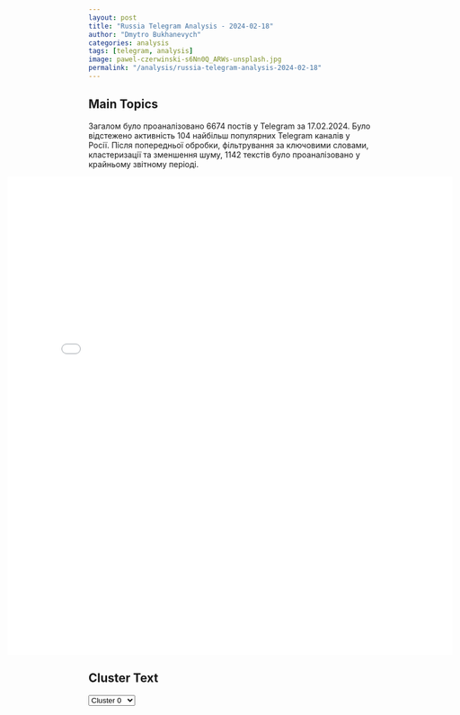 ```yaml
---
layout: post
title: "Russia Telegram Analysis - 2024-02-18"
author: "Dmytro Bukhanevych"
categories: analysis
tags: [telegram, analysis]
image: pawel-czerwinski-s6Nn0Q_ARWs-unsplash.jpg
permalink: "/analysis/russia-telegram-analysis-2024-02-18"
---
```


<style>
    /* Adjusting iframe-container styles */
    .wide-iframe-container {
        width: calc(100% + 30vw);  /* Extending the width */
        margin-left: -15vw;       /* Negative margin to push to the left */
        overflow: hidden;         /* In case the iframe content spills over */
    }

    .wide-iframe-container iframe {
        width: 100%;  /* Making the iframe take the full width of its container */
        border: none; /* Removing any borders from the iframe */
    }

    /* Toggle mechanism */
    .hidden {
        display: none;
    }
    
    .show-content-target:checked + .show-content {
        display: block;
    }
</style>

<h2>Main Topics</h2>
<p>Загалом було проаналізовано 6674 постів у Telegram за 17.02.2024. Було відстежено активність 104 найбільш популярних Telegram каналів у Росії. Після попередньої обробки, фільтрування за ключовими словами, кластеризації та зменшення шуму, 1142 текстів було проаналізовано у крайньому звітному періоді.</p>
<!-- Embedding Main Plotly Visualization -->
<div class="wide-iframe-container">
    <iframe src="{{site.baseurl}}/visualizations/2024-02-18/fig_topics_time.html" height="850"></iframe>
</div>


<h2>Cluster Text</h2>

<!-- Dropdown to select a cluster -->
<select id="clusterSelector" onchange="displayClusterText()">
<option value="0">Cluster 0</option><option value="1">Cluster 1</option><option value="2">Cluster 2</option><option value="3">Cluster 3</option><option value="4">Cluster 4</option><option value="5">Cluster 5</option><option value="6">Cluster 6</option><option value="7">Cluster 7</option><option value="8">Cluster 8</option><option value="9">Cluster 9</option><option value="10">Cluster 10</option><option value="11">Cluster 11</option><option value="12">Cluster 12</option><option value="13">Cluster 13</option><option value="14">Cluster 14</option><option value="15">Cluster 15</option>
</select>

<!-- Display area for the selected cluster's text -->
<div id="clusterTextDisplay" class="hidden"></div>

<script type="text/javascript">
    var clusterDetails = {"0": "<b>Total Posts:</b> 276<br><b>Date:</b> 2024-02-17 16:24:46+00:00<br><b>Author:</b> rian_ru<br><b>Link:</b> https://t.me/s/rian_ru/231971<br><b>Subscribers:</b> 2952772<br><b>Text:</b> \u0422\u0435\u043a\u0441\u0442: \u0421\u043f\u0435\u0446\u043e\u043f\u0435\u0440\u0430\u0446\u0438\u044f, 17 \u0444\u0435\u0432\u0440\u0430\u043b\u044f:\u25aa\ufe0f\u0421\u044b\u0440\u0441\u043a\u0438\u0439 \u0437\u0430\u044f\u0432\u0438\u043b \u043e \u0440\u0435\u0448\u0435\u043d\u0438\u0438 \u0432\u044b\u0432\u0435\u0441\u0442\u0438 \u043f\u043e\u0434\u0440\u0430\u0437\u0434\u0435\u043b\u0435\u043d\u0438\u044f \u0412\u0421\u0423 \u0438\u0437 \u0410\u0432\u0434\u0435\u0435\u0432\u043a\u0438 \u0438 \u043f\u0435\u0440\u0435\u0445\u043e\u0434\u0435 \u043a \u043e\u0431\u043e\u0440\u043e\u043d\u0435. \u0417\u0435\u043b\u0435\u043d\u0441\u043a\u0438\u0439 \u043f\u043e\u0434\u0442\u0432\u0435\u0440\u0434\u0438\u043b \u0440\u0435\u0448\u0435\u043d\u0438\u0435;\u25aa\ufe0f \u041a\u0438\u0435\u0432 \u0440\u0435\u0448\u0438\u043b \u043e\u0442\u0432\u0435\u0441\u0442\u0438 \u0432\u043e\u0439\u0441\u043a\u0430 \u0438\u0437 \u0410\u0432\u0434\u0435\u0435\u0432\u043a\u0438 \u043d\u0435 \u0434\u043b\u044f \"\u0441\u043e\u0445\u0440\u0430\u043d\u0435\u043d\u0438\u044f \u0436\u0438\u0437\u043d\u0435\u0439\", \u0430 \u043f\u043e\u0442\u043e\u043c\u0443 \u0447\u0442\u043e \u043c\u043e\u0436\u0435\u0442 \u0432\u043e\u0435\u0432\u0430\u0442\u044c \u0442\u043e\u043b\u044c\u043a\u043e \u0437\u0430 \u0434\u0435\u043d\u044c\u0433\u0438, \u043e\u0441\u0442\u0430\u043b\u044c\u043d\u043e\u0435 \u0434\u043b\u044f \u0432\u043b\u0430\u0441\u0442\u0435\u0439 \u0423\u043a\u0440\u0430\u0438\u043d\u044b \u043d\u0435 \u0438\u043c\u0435\u0435\u0442 \u0437\u043d\u0430\u0447\u0435\u043d\u0438\u044f, \u0437\u0430\u044f\u0432\u0438\u043b\u0430 \u043e\u0444\u0438\u0446\u0438\u0430\u043b\u044c\u043d\u044b\u0439 \u043f\u0440\u0435\u0434\u0441\u0442\u0430\u0432\u0438\u0442\u0435\u043b\u044c \u041c\u0418\u0414 \u0420\u0424 \u0417\u0430\u0445\u0430\u0440\u043e\u0432\u0430;\u25aa\ufe0f\u041f\u043e \u0434\u0430\u043d\u043d\u044b\u043c \u041c\u0438\u043d\u043e\u0431\u043e\u0440\u043e\u043d\u044b, \u0440\u043e\u0441\u0441\u0438\u0439\u0441\u043a\u0438\u0435 \u0432\u043e\u0439\u0441\u043a\u0430 \u043f\u0440\u043e\u0434\u0432\u0438\u043d\u0443\u043b\u0438\u0441\u044c \u043d\u0430 \u043a\u0443\u043f\u044f\u043d\u0441\u043a\u043e\u043c, \u043a\u0440\u0430\u0441\u043d\u043e\u043b\u0438\u043c\u0430\u043d\u0441\u043a\u043e\u043c, \u0434\u043e\u043d\u0435\u0446\u043a\u043e\u043c \u0438 \u044e\u0436\u043d\u043e\u0434\u043e\u043d\u0435\u0446\u043a\u043e\u043c \u043d\u0430\u043f\u0440\u0430\u0432\u043b\u0435\u043d\u0438\u044f\u0445. \u041f\u043e\u0442\u0435\u0440\u0438 \u0423\u043a\u0440\u0430\u0438\u043d\u044b \u0437\u0430 \u0441\u0443\u0442\u043a\u0438 \u0441\u043e\u0441\u0442\u0430\u0432\u0438\u043b\u0438 \u043f\u043e\u0440\u044f\u0434\u043a\u0430 975 \u0432\u043e\u0435\u043d\u043d\u043e\u0441\u043b\u0443\u0436\u0430\u0449\u0438\u0445 \u0438 \u0434\u0432\u0430 \u0442\u0430\u043d\u043a\u0430 \u043d\u0430 \u0432\u0441\u0435\u0445 \u043d\u0430\u043f\u0440\u0430\u0432\u043b\u0435\u043d\u0438\u044f\u0445;\u25aa\ufe0f\u041f\u0412\u041e \u043f\u0435\u0440\u0435\u0445\u0432\u0430\u0442\u0438\u043b\u0430 \u0441\u0435\u043c\u044c \u0441\u043d\u0430\u0440\u044f\u0434\u043e\u0432 \u0420\u0421\u0417\u041e HIMARS, \u0442\u0440\u0438 \u043f\u0440\u043e\u0442\u0438\u0432\u043e\u0440\u0430\u0434\u0438\u043e\u043b\u043e\u043a\u0430\u0446\u0438\u043e\u043d\u043d\u044b\u0435 \u0440\u0430\u043a\u0435\u0442\u044b HARM, \u0442\u0440\u0438 \u0443\u043f\u0440\u0430\u0432\u043b\u044f\u0435\u043c\u044b\u0435 \u0430\u0432\u0438\u0430\u0446\u0438\u043e\u043d\u043d\u044b\u0435 \u0431\u043e\u043c\u0431\u044b JDAM \u0438 \u0442\u0440\u0438 \u043f\u0435\u0440\u0435\u043e\u0431\u043e\u0440\u0443\u0434\u043e\u0432\u0430\u043d\u043d\u044b\u0435 \u0434\u043b\u044f \u043f\u043e\u0440\u0430\u0436\u0435\u043d\u0438\u044f \u043d\u0430\u0437\u0435\u043c\u043d\u044b\u0445 \u0446\u0435\u043b\u0435\u0439 \u0437\u0435\u043d\u0438\u0442\u043d\u044b\u0435 \u0443\u043f\u0440\u0430\u0432\u043b\u044f\u0435\u043c\u044b\u0435 \u0440\u0430\u043a\u0435\u0442\u044b \u0421-200;\u25aa\ufe0f\u0421\u0438\u043b\u044b \u041f\u0412\u041e \u0437\u0430 \u043d\u043e\u0447\u044c \u043f\u0435\u0440\u0435\u0445\u0432\u0430\u0442\u0438\u043b\u0438 \u0438 \u0443\u043d\u0438\u0447\u0442\u043e\u0436\u0438\u043b\u0438 33 \u0443\u043a\u0440\u0430\u0438\u043d\u0441\u043a\u0438\u0445 \u0431\u0435\u0441\u043f\u0438\u043b\u043e\u0442\u043d\u0438\u043a\u0430 \u043d\u0430\u0434 \u041a\u0430\u043b\u0443\u0436\u0441\u043a\u043e\u0439, \u0412\u043e\u0440\u043e\u043d\u0435\u0436\u0441\u043a\u043e\u0439, \u0411\u0440\u044f\u043d\u0441\u043a\u043e\u0439, \u0411\u0435\u043b\u0433\u043e\u0440\u043e\u0434\u0441\u043a\u043e\u0439 \u0438 \u041a\u0443\u0440\u0441\u043a\u043e\u0439 \u043e\u0431\u043b\u0430\u0441\u0442\u044f\u043c\u0438, \u0441\u043e\u043e\u0431\u0449\u0430\u0435\u0442 \u041c\u0438\u043d\u043e\u0431\u043e\u0440\u043e\u043d\u044b;\u25aa\ufe0f\u0427\u0435\u0445\u0438\u044f \u043d\u0430\u0448\u043b\u0430 \u0437\u0430 \u0440\u0443\u0431\u0435\u0436\u043e\u043c \u0432\u043e\u0437\u043c\u043e\u0436\u043d\u043e\u0441\u0442\u0438 \u0434\u043b\u044f \u043f\u043e\u043b\u0443\u0447\u0435\u043d\u0438\u044f \u0441\u043e\u0442\u0435\u043d \u0442\u044b\u0441\u044f\u0447 \u0430\u0440\u0442\u0438\u043b\u043b\u0435\u0440\u0438\u0439\u0441\u043a\u0438\u0445 \u0441\u043d\u0430\u0440\u044f\u0434\u043e\u0432, \u043a\u043e\u0442\u043e\u0440\u044b\u0435 \u043c\u043e\u0433\u0443\u0442 \u0431\u044b\u0442\u044c \u0431\u044b\u0441\u0442\u0440\u043e \u0434\u043e\u0441\u0442\u0430\u0432\u043b\u0435\u043d\u044b \u043d\u0430 \u0423\u043a\u0440\u0430\u0438\u043d\u0443 \u043f\u0440\u0438 \u043d\u0435\u043e\u0431\u0445\u043e\u0434\u0438\u043c\u043e\u043c \u0444\u0438\u043d\u0430\u043d\u0441\u043e\u0432\u043e\u043c \u043e\u0431\u0435\u0441\u043f\u0435\u0447\u0435\u043d\u0438\u0438 \u0441\u043e \u0441\u0442\u043e\u0440\u043e\u043d\u044b \u043f\u0430\u0440\u0442\u043d\u0435\u0440\u043e\u0432, \u0437\u0430\u044f\u0432\u0438\u043b \u043f\u0440\u0435\u0437\u0438\u0434\u0435\u043d\u0442 \u0441\u0442\u0440\u0430\u043d\u044b.", "1": "<b>Total Posts:</b> 71<br><b>Date:</b> 2024-02-17 14:26:01+00:00<br><b>Author:</b> mod_russia<br><b>Link:</b> https://t.me/s/mod_russia/35734<br><b>Subscribers:</b> 532723<br><b>Text:</b> \u0422\u0435\u043a\u0441\u0442: \ud83d\udca5 \u041c\u043e\u0431\u0438\u043b\u044c\u043d\u044b\u0439 \u0440\u0430\u0441\u0447\u0435\u0442 122-\u043c\u043c \u0433\u0430\u0443\u0431\u0438\u0446\u044b \u0414-30 \u0440\u043e\u0441\u0441\u0438\u0439\u0441\u043a\u0438\u0445 \u0434\u0435\u0441\u0430\u043d\u0442\u043d\u0438\u043a\u043e\u0432 \u0443\u043d\u0438\u0447\u0442\u043e\u0436\u0438\u043b \u0433\u0440\u0443\u043f\u043f\u0443 \u043f\u0435\u0445\u043e\u0442\u044b \u0412\u0421\u0423 \u043d\u0430 \u043f\u0440\u0430\u0432\u043e\u043c \u0431\u0435\u0440\u0435\u0433\u0443 \u0414\u043d\u0435\u043f\u0440\u0430 \u0432 \u0425\u0435\u0440\u0441\u043e\u043d\u0441\u043a\u043e\u0439 \u043e\u0431\u043b\u0430\u0441\u0442\u0438.\ud83d\udd39 \u041c\u0438\u043d\u043e\u0431\u043e\u0440\u043e\u043d\u044b \u0420\u043e\u0441\u0441\u0438\u0438", "2": "<b>Total Posts:</b> 144<br><b>Date:</b> 2024-02-17 07:25:35+00:00<br><b>Author:</b> yurasumy<br><b>Link:</b> https://t.me/s/yurasumy/13349<br><b>Subscribers:</b> 2758005<br><b>Text:</b> \u0422\u0435\u043a\u0441\u0442: \u0413\u0430\u0440\u043d\u0438\u0437\u043e\u043d \u0412\u0421\u0423 \u0432 \u0410\u0432\u0434\u0435\u0435\u0432\u043a\u0435: \u0432\u044b\u0439\u0442\u0438 \u0441\u0443\u043c\u0435\u043b\u0438 (\u0437\u0430\u0445\u043e\u0442\u0435\u043b\u0438) \u0434\u0430\u043b\u0435\u043a\u043e \u043d\u0435 \u0432\u0441\u0435.\u041d\u0435\u043f\u043e\u0441\u0440\u0435\u0434\u0441\u0442\u0432\u0435\u043d\u043d\u044b\u0439 \u043a\u043e\u043c\u0430\u043d\u0434\u0443\u044e\u0449\u0438\u0439 \u044d\u0442\u043e\u0439 \u0433\u0440\u0443\u043f\u043f\u0438\u0440\u043e\u0432\u043a\u043e\u0439 \u0433\u0435\u043d\u0435\u0440\u0430\u043b \u0422\u0430\u0440\u043d\u0430\u0432\u0441\u043a\u0438\u0439, \u043a\u043e\u0442\u043e\u0440\u044b\u0439 \u043d\u043e\u0447\u044c\u044e \u043e\u0431\u044a\u044f\u0432\u0438\u043b \u043e \u0441\u0434\u0430\u0447\u0435 \u0410\u0432\u0434\u0435\u0435\u0432\u043a\u0438, \u0443\u043f\u043e\u043c\u044f\u043d\u0443\u043b \u0438 \u043e \u043d\u0435\u0441\u043a\u043e\u043b\u044c\u043a\u0438\u0445 \u043f\u043b\u0435\u043d\u043d\u044b\u0445, \u043a\u043e\u0442\u043e\u0440\u044b\u0435 \u044f\u043a\u043e\u0431\u044b \u043d\u0435 \u0443\u0441\u043f\u0435\u043b\u0438 \u0443\u0439\u0442\u0438 \u0438\u0437 \u0433\u043e\u0440\u043e\u0434\u0430. \u041d\u0443 \u043a\u043e\u043d\u0435\u0447\u043d\u043e, \u043a\u0430\u043a \u043e\u043d \u043c\u043e\u0433 \u0438\u0433\u043d\u043e\u0440\u0438\u0440\u043e\u0432\u0430\u0442\u044c \u0443\u0436\u0435 \u0432\u044b\u043b\u043e\u0436\u0435\u043d\u043d\u044b\u0435 \u043d\u0430\u043c\u0438 \u0432\u0438\u0434\u0435\u043e (\u0432 \u0442.\u0447. \u0438 \u043a\u043e\u043c\u0440\u043e\u0442\u044b \"\u0410\u0437\u043e\u0432\u0430\"), \u043a\u043e\u0442\u043e\u0440\u044b\u0435 \u0435\u0449\u0435 \u0432\u0447\u0435\u0440\u0430 \u0431\u044b\u043b\u0438 \u0432 \u0441\u0435\u0442\u0438.\u041c\u0435\u0436\u0434\u0443 \u0442\u0435\u043c, \u0440\u0435\u0431\u044f\u0442\u0430, \u043a\u043e\u0442\u043e\u0440\u044b\u0435 \u0441\u0435\u0439\u0447\u0430\u0441 \u0437\u0430\u0447\u0438\u0449\u0430\u044e\u0442 \u0410\u0432\u0434\u0435\u0435\u0432\u043a\u0443, \u0433\u043e\u0432\u043e\u0440\u044f\u0442, \u0447\u0442\u043e \u0432\u0441\u043b\u0435\u0434\u0441\u0442\u0432\u0438\u0435 \u0443\u0442\u0435\u0440\u0438 \u043a\u043e\u043c\u0430\u043d\u0434\u043e\u0432\u0430\u043d\u0438\u0435\u043c \u0412\u0421\u0423 \u0443\u043f\u0440\u0430\u0432\u043b\u0435\u043d\u0438\u044f \u0432\u043d\u0443\u0442\u0440\u0438 \u0433\u043e\u0440\u043e\u0434\u0430 \u0438 \u043a\u0430\u043a \u0440\u0435\u0437\u0443\u043b\u044c\u0442\u0430\u0442\u0430 - \u0434\u0435\u0437\u043e\u0440\u0433\u0430\u043d\u0438\u0437\u0430\u0446\u0438\u0438 \u0435\u0433\u043e \u0447\u0430\u0441\u0442\u0435\u0439, \u0432 \u043d\u0435\u043c \u043e\u0441\u0442\u0430\u043b\u0438\u0441\u044c \u0431\u043b\u043e\u043a\u0438\u0440\u043e\u0432\u0430\u043d\u043d\u044b\u043c\u0438 \u0446\u0435\u043b\u044b\u0435 \u043f\u043e\u0434\u0440\u0430\u0437\u0434\u0435\u043b\u0435\u043d\u0438\u044f \u043f\u0440\u043e\u0442\u0438\u0432\u043d\u0438\u043a\u0430 (\u0438\u043d\u043e\u0433\u0434\u0430 \u0432 \u0434\u0435\u0441\u044f\u0442\u043a\u0438 \u0447\u0435\u043b\u043e\u0432\u0435\u043a). \u041d\u0430 \u0441\u0435\u0439\u0447\u0430\u0441 \u0447\u0438\u0441\u043b\u043e \u043f\u043b\u0435\u043d\u043d\u044b\u0445 \u0441\u0443\u043c\u043c\u0430\u0440\u043d\u043e\u0435 (\u043d\u0430\u0447\u0438\u043d\u0430\u044f \u0441 \u043f\u043b\u0435\u043d\u043d\u044b\u0445 \u043d\u0430 \"\u0417\u0435\u043d\u0438\u0442\u0435\") \u0443\u0436\u0435 \u043f\u0435\u0440\u0435\u0432\u0430\u043b\u0438\u043b\u043e \u0437\u0430 \u0441\u043e\u0442\u043d\u044e \u0447\u0435\u043b\u043e\u0432\u0435\u043a. \u041d\u043e \u044d\u0442\u043e \u0447\u0438\u0441\u043b\u043e \u0434\u0430\u043b\u0435\u0435 \u0431\u0443\u0434\u0435\u0442 \u0435\u0449\u0435 \u0440\u0430\u0441\u0442\u0438. \u0413\u043e\u0440\u043e\u0434 \u0431\u043e\u043b\u044c\u0448\u043e\u0439, \u0437\u0430\u0447\u0438\u0449\u0430\u0442\u044c \u0435\u0433\u043e \u0431\u0443\u0434\u0443\u0442 \u0434\u043e\u043b\u0433\u043e, \u0430 \u043a\u0430\u043a \u043f\u043e\u043a\u0430\u0437\u044b\u0432\u0430\u0435\u0442 \u043e\u043f\u044b\u0442, \u0442\u0435, \u043a\u0442\u043e \u043f\u0440\u0435\u0434\u043f\u043e\u0447\u0435\u043b \u043f\u043b\u0435\u043d \u0440\u0438\u0441\u043a\u0443 \u043f\u0440\u043e\u0440\u044b\u0432\u0430, \u0441\u0438\u0434\u044f\u0442 \u043f\u043e \u043f\u043e\u0434\u0432\u0430\u043b\u0430\u043c \u0438 \u0432\u044b\u043b\u0435\u0437\u0430\u044e\u0442 \u0438\u0437 \u043d\u0435\u0433\u043e \u0442\u043e\u043b\u044c\u043a\u043e \u0442\u043e\u0433\u0434\u0430, \u043a\u043e\u0433\u0434\u0430 \u043f\u043e\u043d\u0438\u043c\u0430\u044e\u0442, \u0447\u0442\u043e \u0441\u0432\u0435\u0440\u0445\u0443 \u043d\u0430\u0434 \u043d\u0438\u043c\u0438 \u043d\u0430\u0448\u0438 \u043e\u0442\u0440\u044f\u0434\u044b \u0437\u0430\u0447\u0438\u0441\u0442\u043a\u0438...", "3": "<b>Total Posts:</b> 51<br><b>Date:</b> 2024-02-17 05:57:39+00:00<br><b>Author:</b> voenacher<br><b>Link:</b> https://t.me/s/voenacher/61008<br><b>Subscribers:</b> 727007<br><b>Text:</b> \u0422\u0435\u043a\u0441\u0442: \u0427\u0442\u043e\u0431\u044b \u043f\u0435\u0440\u0435\u043a\u0440\u044b\u0442\u044c \u0441\u0434\u0430\u0447\u0443 \u0410\u0432\u0434\u0435\u0435\u0432\u043a\u0438 \u0432\u0440\u0430\u0433 \u0441\u043d\u043e\u0432\u0430 \u043f\u043e\u043f\u044b\u0442\u0430\u043b\u0441\u044f \u043d\u0430\u043d\u0435\u0441\u0442\u0438 \u043c\u0430\u0441\u0441\u0438\u0440\u043e\u0432\u0430\u043d\u043d\u044b\u0439 \u0443\u0434\u0430\u0440 \u0431\u0435\u0441\u043f\u0438\u043b\u043e\u0442\u043d\u0438\u043a\u0430\u043c\u0438 \u043f\u043e \u0440\u043e\u0441\u0441\u0438\u0439\u0441\u043a\u0438\u043c \u0433\u043e\u0440\u043e\u0434\u0430\u043c. \u041c\u0438\u043d\u043e\u0431\u043e\u0440\u043e\u043d\u044b \u0441\u043e\u043e\u0431\u0449\u0430\u0435\u0442, \u0447\u0442\u043e \u0434\u0435\u0436\u0443\u0440\u043d\u044b\u043c\u0438 \u0441\u0440\u0435\u0434\u0441\u0442\u0432\u0430\u043c\u0438 \u041f\u0412\u041e \u043f\u0435\u0440\u0435\u0445\u0432\u0430\u0447\u0435\u043d\u043e \u0438 \u0443\u043d\u0438\u0447\u0442\u043e\u0436\u0435\u043d\u043e 33 \u0411\u041f\u041b\u0410 \u0441\u0430\u043c\u043e\u043b\u0451\u0442\u043d\u043e\u0433\u043e \u0442\u0438\u043f\u0430 \u043d\u0430\u0434 \u0442\u0435\u0440\u0440\u0438\u0442\u043e\u0440\u0438\u0435\u0439 \u0420\u043e\u0441\u0441\u0438\u0439\u0441\u043a\u043e\u0439 \u0424\u0435\u0434\u0435\u0440\u0430\u0446\u0438\u0438:\u25aa\ufe0f\u041d\u0430\u0434 \u0411\u0440\u044f\u043d\u0441\u043a\u043e\u0439 \u043e\u0431\u043b\u0430\u0441\u0442\u044c\u044e \u2014 18 \u0411\u041f\u041b\u0410; \u25aa\ufe0f\u041d\u0430\u0434 \u0411\u0435\u043b\u0433\u043e\u0440\u043e\u0434\u0441\u043a\u043e\u0439 \u043e\u0431\u043b\u0430\u0441\u0442\u044c\u044e \u2014 4 \u0411\u041f\u041b\u0410; \u25aa\ufe0f\u041d\u0430\u0434 \u0412\u043e\u0440\u043e\u043d\u0435\u0436\u0441\u043a\u043e\u0439 \u043e\u0431\u043b\u0430\u0441\u0442 \u2014 4 \u0411\u041f\u041b\u0410; \u25aa\ufe0f\u041d\u0430\u0434 \u041a\u0443\u0440\u0441\u043a\u043e\u0439 \u043e\u0431\u043b\u0430\u0441\u0442\u044c\u044e \u2014 1 \u0411\u041f\u041b\u0410; \u25aa\ufe0f\u041d\u0430\u0434 \u041a\u0430\u043b\u0443\u0436\u0441\u043a\u043e\u0439 \u043e\u0431\u043b\u0430\u0441\u0442\u044c\u044e \u2014 6 \u0411\u041f\u041b\u0410.", "4": "<b>Total Posts:</b> 26<br><b>Date:</b> 2024-02-17 20:32:42+00:00<br><b>Author:</b> ukraina_ru<br><b>Link:</b> https://t.me/s/ukraina_ru/188911<br><b>Subscribers:</b> 371159<br><b>Text:</b> \u0422\u0435\u043a\u0441\u0442: \u203c\u203c \u041f\u0443\u0442\u0438\u043d \u043d\u0430\u043f\u0440\u0430\u0432\u0438\u043b \u043f\u043e\u0437\u0434\u0440\u0430\u0432\u0438\u0442\u0435\u043b\u044c\u043d\u0443\u044e \u0442\u0435\u043b\u0435\u0433\u0440\u0430\u043c\u043c\u0443 \u043f\u043e\u0434\u0440\u0430\u0437\u0434\u0435\u043b\u0435\u043d\u0438\u044f\u043c, \u0443\u0447\u0430\u0441\u0442\u0432\u043e\u0432\u0430\u0432\u0448\u0438\u043c \u0432 \u043e\u0441\u0432\u043e\u0431\u043e\u0436\u0434\u0435\u043d\u0438\u0438 \u0410\u0432\u0434\u0435\u0435\u0432\u043a\u0438   \u041f\u0443\u0442\u0438\u043d \u0432 \u0442\u0435\u043b\u0435\u0433\u0440\u0430\u043c\u043c\u0435 \u0433\u0435\u043d\u0435\u0440\u0430\u043b-\u043f\u043e\u043b\u043a\u043e\u0432\u043d\u0438\u043a\u0443 \u041c\u043e\u0440\u0434\u0432\u0438\u0447\u0435\u0432\u0443 \u043e\u0431\u044a\u044f\u0432\u0438\u043b \u0431\u043b\u0430\u0433\u043e\u0434\u0430\u0440\u043d\u043e\u0441\u0442\u044c \u0437\u0430 \u0431\u043e\u0435\u0432\u044b\u0435 \u0434\u0435\u0439\u0441\u0442\u0432\u0438\u044f \u0432\u0441\u0435\u043c \u0440\u0443\u043a\u043e\u0432\u043e\u0434\u0438\u043c\u044b\u043c \u0438\u043c \u0432\u043e\u0439\u0441\u043a\u0430\u043c \u0437\u0430 \u0432\u0437\u044f\u0442\u0438\u0435 \u0410\u0432\u0434\u0435\u0435\u0432\u043a\u0438, \u0441\u043e\u043e\u0431\u0449\u0438\u043b\u0438 \u0432 \u041c\u0438\u043d\u043e\u0431\u043e\u0440\u043e\u043d\u044b.", "5": "<b>Total Posts:</b> 15<br><b>Date:</b> 2024-02-17 19:42:32+00:00<br><b>Author:</b> ru2ch<br><b>Link:</b> https://t.me/s/ru2ch/104215<br><b>Subscribers:</b> 477109<br><b>Text:</b> \u0422\u0435\u043a\u0441\u0442: \u26a1\ufe0f\u0428\u043e\u0439\u0433\u0443 \u0434\u043e\u043b\u043e\u0436\u0438\u043b \u0412\u0435\u0440\u0445\u043e\u0432\u043d\u043e\u043c\u0443 \u0413\u043b\u0430\u0432\u043d\u043e\u043a\u043e\u043c\u0430\u043d\u0434\u0443\u044e\u0449\u0435\u043c\u0443 \u043e \u043f\u043e\u043b\u043d\u043e\u043c \u0432\u0437\u044f\u0442\u0438\u0438 \u0410\u0432\u0434\u0435\u0435\u0432\u043a\u0438 \u043f\u043e\u0434 \u043a\u043e\u043d\u0442\u0440\u043e\u043b\u044c \u0433\u0440\u0443\u043f\u043f\u0438\u0440\u043e\u0432\u043a\u043e\u0439 \u0432\u043e\u0439\u0441\u043a \u00ab\u0426\u0435\u043d\u0442\u0440\u00bb \u043f\u043e\u0434 \u043a\u043e\u043c\u0430\u043d\u0434\u043e\u0432\u0430\u043d\u0438\u0435\u043c \u0433\u0435\u043d\u0435\u0440\u0430\u043b-\u043f\u043e\u043b\u043a\u043e\u0432\u043d\u0438\u043a\u0430 \u041c\u043e\u0440\u0434\u0432\u0438\u0447\u0435\u0432\u0430 \u2014 \u041c\u0438\u043d\u043e\u0431\u043e\u0440\u043e\u043d\u044b \u0420\u0424", "6": "<b>Total Posts:</b> 49<br><b>Date:</b> 2024-02-17 19:00:59+00:00<br><b>Author:</b> rt_russian<br><b>Link:</b> https://t.me/s/rt_russian/189904<br><b>Subscribers:</b> 842586<br><b>Text:</b> \u0422\u0435\u043a\u0441\u0442: \u0412 \u0411\u0435\u043b\u0433\u043e\u0440\u043e\u0434\u0441\u043a\u043e\u0439 \u043e\u0431\u043b\u0430\u0441\u0442\u0438 \u043f\u0440\u0438 \u043e\u0431\u0441\u0442\u0440\u0435\u043b\u0435 \u0412\u0421\u0423 \u043f\u043e\u0441\u0442\u0440\u0430\u0434\u0430\u043b \u043c\u0435\u0441\u0442\u043d\u044b\u0439 \u0436\u0438\u0442\u0435\u043b\u044c, \u0441\u043e\u043e\u0431\u0449\u0438\u043b \u0413\u043b\u0430\u0434\u043a\u043e\u0432.\u041d\u0430 \u043e\u043a\u0440\u0430\u0438\u043d\u0435 \u0441\u0435\u043b\u0430 \u0411\u0435\u0437\u044b\u043c\u0435\u043d\u043e \u043e\u0434\u0438\u043d \u0438\u0437 \u0441\u043d\u0430\u0440\u044f\u0434\u043e\u0432 \u0440\u0430\u0437\u043e\u0440\u0432\u0430\u043b\u0441\u044f \u043f\u0435\u0440\u0435\u0434 \u0442\u0440\u0430\u043a\u0442\u043e\u0440\u043e\u043c. \u0412\u043e\u0434\u0438\u0442\u0435\u043b\u044f \u0433\u043e\u0441\u043f\u0438\u0442\u0430\u043b\u0438\u0437\u0438\u0440\u043e\u0432\u0430\u043b\u0438.\ud83d\udfe9 RT \u043d\u0430 \u0440\u0443\u0441\u0441\u043a\u043e\u043c. \u041f\u043e\u0434\u043f\u0438\u0448\u0438\u0441\u044c", "7": "<b>Total Posts:</b> 17<br><b>Date:</b> 2024-02-17 21:29:34+00:00<br><b>Author:</b> oldlentach<br><b>Link:</b> https://t.me/s/oldlentach/78699<br><b>Subscribers:</b> 327436<br><b>Text:</b> \u0422\u0435\u043a\u0441\u0442: \u200b\u200b\u0413\u043b\u0430\u0432\u043d\u043e\u043a\u043e\u043c\u0430\u043d\u0434\u0443\u044e\u0449\u0438\u0439 \u0412\u0421\u0423 \u0410\u043b\u0435\u043a\u0441\u0430\u043d\u0434\u0440 \u0421\u044b\u0440\u0441\u043a\u0438\u0439 \u043e\u0431\u044a\u044f\u0432\u0438\u043b \u043e \u0432\u044b\u0432\u043e\u0434\u0435 \u0443\u043a\u0440\u0430\u0438\u043d\u0441\u043a\u0438\u0445 \u0432\u043e\u0439\u0441\u043a \u0438\u0437 \u0410\u0432\u0434\u0435\u0435\u0432\u043a\u0438.  \u00ab\u0418\u0441\u0445\u043e\u0434\u044f \u0438\u0437 \u043e\u043f\u0435\u0440\u0430\u0442\u0438\u0432\u043d\u043e\u0439 \u043e\u0431\u0441\u0442\u0430\u043d\u043e\u0432\u043a\u0438, \u043a\u043e\u0442\u043e\u0440\u0430\u044f \u0441\u043b\u043e\u0436\u0438\u043b\u0430\u0441\u044c \u0432\u043e\u043a\u0440\u0443\u0433 \u0410\u0432\u0434\u0435\u0435\u0432\u043a\u0438, \u0432\u043e \u0438\u0437\u0431\u0435\u0436\u0430\u043d\u0438\u0435 \u043e\u043a\u0440\u0443\u0436\u0435\u043d\u0438\u044f \u0438 \u0441\u043e\u0445\u0440\u0430\u043d\u0435\u043d\u0438\u044f \u0436\u0438\u0437\u043d\u0438 \u0438 \u0437\u0434\u043e\u0440\u043e\u0432\u044c\u044f \u0432\u043e\u0435\u043d\u043d\u043e\u0441\u043b\u0443\u0436\u0430\u0449\u0438\u0445, \u043f\u0440\u0438\u043d\u044f\u043b \u0440\u0435\u0448\u0435\u043d\u0438\u0435 \u043e \u0432\u044b\u0432\u043e\u0434\u0435 \u043d\u0430\u0448\u0438\u0445\u2026", "8": "<b>Total Posts:</b> 37<br><b>Date:</b> 2024-02-17 11:56:34+00:00<br><b>Author:</b> varlamov_news<br><b>Link:</b> https://t.me/s/varlamov_news/48557<br><b>Subscribers:</b> 1161042<br><b>Text:</b> \u0422\u0435\u043a\u0441\u0442: \u0412\u0447\u0435\u0440\u0430 \u0441\u043a\u043e\u043d\u0447\u0430\u043b\u0441\u044f \u0410\u043b\u0435\u043a\u0441\u0435\u0439 \u041d\u0430\u0432\u0430\u043b\u044c\u043d\u044b\u0439. \u041f\u0440\u043e\u043f\u0430\u0433\u0430\u043d\u0434\u0438\u0441\u0442\u044b \u0432\u0438\u043d\u044f\u0442 \u0432\u043e \u0432\u0441\u0435\u043c \u0417\u0430\u043f\u0430\u0434, \u043e\u043f\u043f\u043e\u0437\u0438\u0446\u0438\u044f \u0438 \u0438\u043d\u043e\u0441\u0442\u0440\u0430\u043d\u043d\u044b\u0435 \u043f\u043e\u043b\u0438\u0442\u0438\u043a\u0438 \u043d\u0430\u0437\u044b\u0432\u0430\u044e\u0442 \u043e\u0442\u0432\u0435\u0442\u0441\u0442\u0432\u0435\u043d\u043d\u044b\u043c \u0412\u043b\u0430\u0434\u0438\u043c\u0438\u0440\u0430 \u041f\u0443\u0442\u0438\u043d\u0430, \u0430 \u0436\u0435\u043d\u0430 \u0410\u043b\u0435\u043a\u0441\u0435\u044f \u042e\u043b\u0438\u044f \u0442\u0440\u0435\u0431\u0443\u0435\u0442 \u043f\u0440\u0438\u0437\u0432\u0430\u0442\u044c \u0432\u0438\u043d\u043e\u0432\u043d\u044b\u0445 \u043a \u043e\u0442\u0432\u0435\u0442\u0443. \u0427\u0442\u043e \u0431\u044b\u043b\u043e \u0441\u043e \u0437\u0434\u043e\u0440\u043e\u0432\u044c\u0435\u043c \u041d\u0430\u0432\u0430\u043b\u044c\u043d\u043e\u0433\u043e, \u0440\u0435\u0430\u043b\u044c\u043d\u0430 \u043b\u0438 \u0432\u0435\u0440\u0441\u0438\u044f \u043e \u0435\u0433\u043e \u0441\u043c\u0435\u0440\u0442\u0438 \u0438\u0437-\u0437\u0430 \u0442\u0440\u043e\u043c\u0431\u0430 \u0438 \u0447\u0442\u043e \u0431\u0443\u0434\u0435\u0442 \u0442\u0435\u043f\u0435\u0440\u044c \u2014 \u043e\u0431\u0441\u0443\u0434\u0438\u043c \u0441\u0435\u0433\u043e\u0434\u043d\u044f.https://youtu.be/Tse0eyoc8Jw\u0417\u0430\u0434\u0430\u0442\u044c \u0432\u043e\u043f\u0440\u043e\u0441\u044b \u043a\u043e\u043c\u0430\u043d\u0434\u0435 \u0438 \u043f\u043e\u0434\u0435\u043b\u0438\u0442\u044c\u0441\u044f \u043c\u043d\u0435\u043d\u0438\u0435\u043c \u043f\u043e \u043f\u043e\u0432\u043e\u0434\u0443 \u0440\u043e\u043b\u0438\u043a\u0430 \u043c\u043e\u0436\u043d\u043e \u0432 \u0437\u0430\u043a\u0440\u044b\u0442\u043e\u043c \u043a\u0430\u043d\u0430\u043b\u0435 \u00abVarlamov+\u00bb: https://t.me/tribute/app?startapp=smk", "9": "<b>Total Posts:</b> 45<br><b>Date:</b> 2024-02-17 18:17:30+00:00<br><b>Author:</b> aleksandrsemchenko<br><b>Link:</b> https://t.me/s/AleksandrSemchenko/33561<br><b>Subscribers:</b> 306311<br><b>Text:</b> \u0422\u0435\u043a\u0441\u0442: \u0421\u0432\u043e\u0434\u043a\u0430 \u0441 \u0444\u0440\u043e\u043d\u0442\u0430 \u0437\u0430 17 \u0444\u0435\u0432\u0440\u0430\u043b\u044f\ud83d\udd3a\u0410\u0432\u0434\u0435\u0435\u0432\u043a\u0430 \u0432\u0437\u044f\u0442\u0430. \u0412 \u0442\u043e\u043c \u0447\u0438\u0441\u043b\u0435 \u0438 \u043a\u043e\u043a\u0441\u043e\u0445\u0438\u043c. \u0410\u0432\u0434\u0435\u0435\u0432\u043a\u0430 \u0437\u0430\u0432\u0430\u043b\u0435\u043d\u0430 \u0442\u0440\u0443\u043f\u0430\u043c\u0438 \u0431\u043e\u0435\u0432\u0438\u043a\u043e\u0432 \u0412\u0421\u0423. \u0420\u043e\u0441\u0441\u0438\u0439\u0441\u043a\u0438\u0435 \u0441\u043e\u043b\u0434\u0430\u0442\u044b \u0432\u0435\u0434\u0443\u0442 \u0437\u0430\u0447\u0438\u0441\u0442\u043a\u0443 \u0433\u043e\u0440\u043e\u0434\u0430. \u041b\u044e\u0431\u044b\u0435 \u043e\u0447\u0430\u0433\u0438 \u0441\u043e\u043f\u0440\u043e\u0442\u0438\u0432\u043b\u0435\u043d\u0438\u044f \u0443\u043d\u0438\u0447\u0442\u043e\u0436\u0430\u044e\u0442\u0441\u044f.\ud83d\udd3a\u0418\u0441\u0442\u043e\u0447\u043d\u0438\u043a\u0438 \u0412\u0421\u0423 \u0441\u043e\u043e\u0431\u0449\u0430\u044e\u0442, \u043a\u043e\u043b\u043e\u043d\u043d\u044b \u0440\u0443\u0441\u0441\u043a\u0438\u0445 \u0442\u0430\u043d\u043a\u043e\u0432 \u043d\u0430\u0441\u0442\u0443\u043f\u0430\u044e\u0442 \u0443 \u0420\u0430\u0431\u043e\u0442\u0438\u043d\u043e \u043d\u0430 \u0417\u0430\u043f\u043e\u0440\u043e\u0436\u0441\u043a\u043e\u043c \u0444\u0440\u043e\u043d\u0442\u0435. \u0412\u0421\u0423 \u043e\u0442\u043c\u0435\u0447\u0430\u044e\u0442 \u043e\u0441\u043e\u0431\u043e \u043c\u043e\u0449\u043d\u0443\u044e \u0440\u0430\u0431\u043e\u0442\u0443 \u0430\u0440\u0442\u0438\u043b\u043b\u0435\u0440\u0438\u0438 \u0438 \u0430\u0432\u0438\u0430\u0446\u0438\u0438, \u043e\u043f\u0430\u0441\u0430\u044f\u0441\u044c, \u0447\u0442\u043e \u044d\u0442\u043e \u043c\u043e\u0436\u0435\u0442 \u0431\u044b\u0442\u044c \u043f\u043e\u0434\u0433\u043e\u0442\u043e\u0432\u043a\u043e\u0439 \u043a \u043d\u0430\u0447\u0430\u043b\u0443 \u043c\u043e\u0449\u043d\u043e\u0433\u043e \u043d\u0430\u0441\u0442\u0443\u043f\u043b\u0435\u043d\u0438\u044f.\ud83d\udd3a\u0420\u043e\u0441\u0441\u0438\u0439\u0441\u043a\u0438\u0435 \u0432\u043e\u0439\u0441\u043a\u0430 \u043d\u0430\u043d\u0435\u0441\u043b\u0438 \u0441\u0435\u0440\u0438\u044e \u043a\u043e\u043c\u0431\u0438\u043d\u0438\u0440\u043e\u0432\u0430\u043d\u043d\u044b\u0445 \u0443\u0434\u0430\u0440\u043e\u0432 \u043f\u043e \u043e\u0431\u044a\u0435\u043a\u0442\u0430\u043c \u0412\u0421\u0423 \u0432 \u0442\u044b\u043b\u043e\u0432\u044b\u0445 \u0440\u0435\u0433\u0438\u043e\u043d\u0430\u0445 \u0420\u0435\u0439\u0445\u0430. \u0412\u043e \u041b\u044c\u0432\u043e\u0432\u0435 \u043f\u0440\u0438\u043b\u0435\u0442 \u043f\u043e \u0442\u0435\u0440\u0440\u0438\u0442\u043e\u0440\u0438\u0438 \u043f\u043e\u0434\u0441\u0442\u0430\u043d\u0446\u0438\u0438, \u0432 \u0440\u0435\u0437\u0443\u043b\u044c\u0442\u0430\u0442\u0435 \u0447\u0435\u0433\u043e \u0432 \u0433\u043e\u0440\u043e\u0434\u0435 \u0432\u043e\u0437\u043d\u0438\u043a\u043b\u0438 \u043f\u0440\u043e\u0431\u043b\u0435\u043c\u044b \u0441 \u044d\u043b\u0435\u043a\u0442\u0440\u043e\u0441\u043d\u0430\u0431\u0436\u0435\u043d\u0438\u0435\u043c.\ud83d\ude80https://rutube.ru/video/ee5e045633179432f01e8c6bbb8ba36e/?r=a\u041e\u0431\u0441\u0443\u0434\u0438\u0442\u044c \u0432 \u043a\u043e\u043c\u043c\u0435\u043d\u0442\u0430\u0440\u0438\u044f\u0445@AleksandrSemchenko", "10": "<b>Total Posts:</b> 21<br><b>Date:</b> 2024-02-17 13:19:39+00:00<br><b>Author:</b> slavaded1337<br><b>Link:</b> https://t.me/s/slavaded1337/41234<br><b>Subscribers:</b> 474054<br><b>Text:</b> \u0422\u0435\u043a\u0441\u0442: \u26a1\ufe0f\u0421\u0428\u0410 \u043d\u0430\u043f\u0440\u0430\u0432\u0438\u043b\u0438 \u042d\u0441\u0442\u043e\u043d\u0438\u0438 \u043f\u043e\u0447\u0442\u0438 500 000 $ \u0438\u0437\u00a0\u043a\u043e\u043d\u0444\u0438\u0441\u043a\u043e\u0432\u0430\u043d\u043d\u044b\u0445 \u0440\u043e\u0441\u0441\u0438\u0439\u0441\u043a\u0438\u0445 \u0444\u043e\u043d\u0434\u043e\u0432 \u0434\u043b\u044f \u043e\u043a\u0430\u0437\u0430\u043d\u0438\u044f \u043f\u043e\u043c\u043e\u0449\u0438 \u0423\u043a\u0440\u0430\u0438\u043d\u0435, \u0447\u0442\u043e \u0441\u0442\u0430\u043b\u043e \u043f\u0435\u0440\u0432\u044b\u043c \u043f\u043e\u0434\u043e\u0431\u043d\u044b\u043c \u0441\u043b\u0443\u0447\u0430\u0435\u043c\u00a0\u2014 \u041c\u0438\u043d\u044e\u0441\u0442 \u0421\u0428\u0410", "11": "<b>Total Posts:</b> 62<br><b>Date:</b> 2024-02-17 15:40:22+00:00<br><b>Author:</b> rvvoenkor<br><b>Link:</b> https://t.me/s/RVvoenkor/62261<br><b>Subscribers:</b> 1323155<br><b>Text:</b> \u0422\u0435\u043a\u0441\u0442: \ud83c\uddf7\ud83c\uddfa\u2694\ufe0f\ud83c\uddfa\ud83c\udde6 \u0412 \u0445\u043e\u0434\u0435 \u0430\u0442\u0430\u043a\u0438 \u0443 \u0420\u0430\u0431\u043e\u0442\u0438\u043d\u043e \u043f\u0435\u0445\u043e\u0442\u0430 \u042e\u0412\u041e \u0438 \u0434\u0435\u0441\u0430\u043d\u0442 \u0432\u0437\u044f\u043b\u0438 \u0440\u044f\u0434 \u043e\u043f\u043e\u0440\u043d\u0438\u043a\u043e\u0432 \u0412\u0421\u0423, \u0432\u0440\u0430\u0433 \u043e\u0442\u0441\u0442\u0443\u043f\u0430\u0435\u0442 \u043d\u0430 \u0417\u0430\u043f\u043e\u0440\u043e\u0436\u0441\u043a\u043e\u043c \u0444\u0440\u043e\u043d\u0442\u0435\u25aa\ufe0f\u041f\u0440\u0438 \u043c\u043e\u0449\u043d\u043e\u0439 \u043f\u043e\u0434\u0434\u0435\u0440\u0436\u043a\u0435 \u0430\u0440\u0442\u0438\u043b\u043b\u0435\u0440\u0438\u0438 \u0431\u043e\u0439\u0446\u044b 42 \u0434\u0438\u0432\u0438\u0437\u0438\u0438 \u042e\u0412\u041e \u0438 76 \u043f\u0441\u043a\u043e\u0432\u0441\u043a\u043e\u0439 \u0434\u0438\u0432\u0438\u0437\u0438\u0438 \u0412\u0414\u0412 \u043f\u0440\u043e\u0434\u0432\u0438\u0433\u0430\u044e\u0442\u0441\u044f \u0432\u043f\u0435\u0440\u0451\u0434, t.me/RVvoenkor", "12": "<b>Total Posts:</b> 16<br><b>Date:</b> 2024-02-17 08:37:01+00:00<br><b>Author:</b> yurasumy<br><b>Link:</b> https://t.me/s/yurasumy/13351<br><b>Subscribers:</b> 2758005<br><b>Text:</b> \u0422\u0435\u043a\u0441\u0442: \u0410\u0432\u0434\u0435\u0435\u0432\u043a\u0430: \u0442\u0440\u0438\u0443\u043c\u0444 \u043f\u043b\u0430\u043d\u0438\u0440\u0443\u044e\u0449\u0438\u0445 \u0430\u0432\u0438\u0430\u0431\u043e\u043c\u0431\u0412 \u043f\u043e\u0441\u043b\u0435\u0434\u043d\u0438\u0435 \u0434\u043d\u0438 \u0441\u0443\u0438\u0446\u0438\u0434\u0430\u043b\u044c\u043d\u043e\u0439 \u043e\u0431\u043e\u0440\u043e\u043d\u044b \u0433\u043e\u0440\u043e\u0434\u0430 \u0443\u043a\u0440\u0430\u0438\u043d\u0441\u043a\u0438\u0435 \u0437\u0430\u0445\u0438\u0441\u0442\u043d\u0438\u043a\u0438 \u043d\u0430\u0437\u044b\u0432\u0430\u043b\u0438 \u0440\u043e\u0441\u0441\u0438\u0439\u0441\u043a\u0438\u0435 \u043f\u043b\u0430\u043d\u0438\u0440\u0443\u044e\u0449\u0438\u0435 \u0430\u0432\u0438\u0430\u0431\u043e\u043c\u0431\u044b \u043e\u0434\u043d\u0438\u043c \u0438\u0437 \u0433\u043b\u0430\u0432\u043d\u044b\u0445 \u0444\u0430\u043a\u0442\u043e\u0440\u043e\u0432 \u043f\u0440\u043e\u0434\u0432\u0438\u0436\u0435\u043d\u0438\u044f \u0412\u0421 \u0420\u0424  \u0432 \u0410\u0432\u0434\u0435\u0435\u0432\u043a\u0435.\u041f\u043e \u043e\u0434\u043d\u043e\u043c\u0443 \u0438\u0437 \u0440\u0430\u0439\u043e\u043d\u043e\u0432 \u0437\u0430 \u0434\u0432\u043e\u0435 \u0441\u0443\u0442\u043e\u043a \u043f\u0440\u0438\u043b\u0435\u0442\u0435\u043b\u0438 250 \u0424\u0410\u0411\u043e\u0432: \u00ab\u0418\u043c \u0432\u0441\u0435 \u0440\u0430\u0432\u043d\u043e, \u0438\u0437 \u043a\u0430\u043a\u043e\u0439 \u0442\u044b \u0448\u0442\u0443\u0440\u043c\u043e\u0432\u043e\u0439 \u0438 \u043f\u0440\u043e\u0448\u0435\u043b \u043b\u0438 \u0442\u044b Q \u043a\u0443\u0440\u0441 \u0421\u0421\u041e, - \u0433\u0440\u0443\u0441\u0442\u043d\u043e \u0438\u0440\u043e\u043d\u0438\u0437\u0438\u0440\u043e\u0432\u0430\u043b\u0438 \u0412\u0421\u0423\u0448\u043d\u0438\u043a\u0438. - \u041d\u0430\u0441 \u0431\u0443\u043a\u0432\u0430\u043b\u044c\u043d\u043e \u0440\u043e\u0432\u043d\u044f\u043b\u0438 \u0441 \u0437\u0435\u043c\u043b\u0435\u0439. \u0418 \u043f\u0440\u044f\u043c\u044b\u0435 \u043f\u043e\u043f\u0430\u0434\u0430\u043d\u0438\u044f \u044d\u0442\u043e \u043d\u0435 \u0432\u0441\u044f \u043f\u0440\u043e\u0431\u043b\u0435\u043c\u0430, \u0438\u0445 \u0432\u0437\u0440\u044b\u0432 \u0434\u0430\u0435\u0442 \u0441\u0438\u043b\u044c\u043d\u044b\u0435 \u043a\u043e\u043d\u0442\u0443\u0437\u0438\u0438 \u0438 \u043a\u0430\u0436\u0434\u044b\u0439 \u043f\u0440\u0438\u043b\u0435\u0442 \u044d\u0442\u043e \u0434\u0435\u0441\u044f\u0442\u043a\u0438 \u0438 \u0441\u043e\u0442\u043d\u0438 300\u00bb.\u0422\u0430\u043a \u0438 \u0432\u044b\u0433\u043b\u044f\u0434\u0438\u0442 \u043f\u0440\u0435\u0432\u043e\u0441\u0445\u043e\u0434\u0441\u0442\u0432\u043e \u0432 \u0432\u043e\u0437\u0434\u0443\u0445\u0435 \u0438 \u0432 \u0430\u0440\u0442\u0438\u043b\u043b\u0435\u0440\u0438\u0438. \u0418 \u044d\u0442\u043e \u043e\u0442\u0432\u0435\u0442 \u0442\u0435\u043c, \u043a\u0442\u043e \u0441\u043f\u0440\u0430\u0448\u0438\u0432\u0430\u0435\u0442: \u00ab\u0410 \u043a\u0430\u043a \u043c\u044b \u0431\u0443\u0434\u0435\u043c \u043f\u0440\u043e\u0440\u044b\u0432\u0430\u0442\u044c \u043f\u043e\u0434\u0433\u043e\u0442\u043e\u0432\u043b\u0435\u043d\u043d\u0443\u044e \u043e\u0431\u043e\u0440\u043e\u043d\u0443 \u0412\u0421\u0423? \u041c\u044b \u0436\u0435 \u0441\u0442\u043e\u043b\u043a\u043d\u0435\u043c\u0441\u044f \u0441 \u0442\u0435\u043c \u0436\u0435, \u0441 \u0447\u0435\u043c \u043e\u043d\u0438 \u043b\u0435\u0442\u043e\u043c \u0432 \u0417\u0430\u043f\u043e\u0440\u043e\u0436\u044c\u0435. \u042d\u0442\u043e \u0436\u0435 \u0442\u0443\u043f\u0438\u043a\u00bb. \u041d\u0443 \u0432\u043e\u0442 \u0432 \u0410\u0432\u0434\u0435\u0435\u0432\u043a\u0435 \u043f\u0440\u043e\u0434\u0435\u043c\u043e\u043d\u0441\u0442\u0440\u0438\u0440\u043e\u0432\u0430\u043b\u0438 \u0432\u044b\u0445\u043e\u0434 \u0438\u0437 \u0442\u0443\u043f\u0438\u043a\u0430.\u041f\u043b\u044e\u0441 \u043a \u044d\u0442\u043e\u043c\u0443 - \u043f\u043e\u0441\u0442\u043e\u044f\u043d\u043d\u0430\u044f \u0440\u0430\u0431\u043e\u0442\u0430 \u0430\u0440\u0442\u0438\u043b\u043b\u0435\u0440\u0438\u0438 \u0438 \u0441\u043e\u0442\u043d\u0438 FPV-\u0434\u0440\u043e\u043d\u043e\u0432, \u0431\u0440\u043e\u0448\u0435\u043d\u043d\u044b\u0445 \u043d\u0430 \u043f\u043e\u0437\u0438\u0446\u0438\u0438 \u0432\u0440\u0430\u0433\u0430. \u0422\u0430\u043a \u0438 \u0434\u043e\u043b\u0436\u043d\u043e \u0431\u044b\u0442\u044c \u043f\u0435\u0440\u0435\u0434 \u0448\u0442\u0443\u0440\u043c\u043e\u0432\u044b\u043c\u0438 \u0434\u0435\u0439\u0441\u0442\u0432\u0438\u044f\u043c\u0438. \u0412\u044b\u0434\u043e\u043b\u0431\u0438\u0442\u044c \u043e\u043f\u043e\u0440\u043d\u0438\u043a \u0432 \u043f\u044b\u043b\u044c, \u043f\u043e\u0441\u043b\u0435 \u0447\u0435\u0433\u043e \u043e\u0441\u0442\u0430\u0435\u0442\u0441\u044f \u0442\u043e\u043b\u044c\u043a\u043e \u0437\u0430\u0447\u0438\u0441\u0442\u0438\u0442\u044c \u0435\u0433\u043e \u0438 \u0437\u0430\u0431\u0440\u0430\u0442\u044c \u043f\u043e\u0435\u043d\u043d\u044b\u0445. \u041a\u043e\u043d\u0435\u0447\u043d\u043e, \u0432\u0441\u0435 \u043f\u0440\u043e\u0448\u043b\u043e \u043d\u0435 \u0442\u0430\u043a \u043f\u0440\u043e\u0441\u0442\u043e. \u0418 \u043d\u0430\u0448\u0438 \u0441\u0438\u043b\u044b \u043f\u043e\u043d\u0435\u0441\u043b\u0438 \u043f\u043e\u0442\u0435\u0440\u0438. \u0418 \u044d\u0442\u0430 \u043f\u043e\u0431\u0435\u0434\u0430 \u043d\u0435 \u0441\u043e\u0441\u0442\u043e\u044f\u043b\u0430\u0441\u044c \u0431\u044b \u0431\u0435\u0437 \u0441\u0430\u043c\u043e\u043e\u0442\u0432\u0435\u0440\u0436\u0435\u043d\u043d\u043e\u0441\u0442\u0438 \u043d\u0430\u0448\u0438\u0445 \u0431\u043e\u0439\u0446\u043e\u0432, \u0431\u0435\u0437 \u0443\u0447\u0430\u0441\u0442\u0438\u044f \u0441\u043f\u0435\u0446\u043d\u0430\u0437\u0430 \u0438 \u0440\u0430\u0437\u0432\u0435\u0434\u0447\u0438\u043a\u043e\u0432, \u0431\u0435\u0437 \u043f\u043e\u0441\u0442\u043e\u044f\u043d\u043d\u043e\u0433\u043e \u043d\u0430\u0431\u043b\u044e\u0434\u0435\u043d\u0438\u044f \u0441 \u0432\u043e\u0437\u0434\u0443\u0445\u0430 \u0438 \u0431\u0435\u0437 \u0441\u043e\u043e\u0442\u0432\u0435\u0442\u0441\u0442\u0432\u0443\u044e\u0449\u0435\u0433\u043e \u043f\u043b\u0430\u043d\u0438\u0440\u043e\u0432\u0430\u043d\u0438\u044f.\u0411\u0440\u0430\u0432\u043e! \u0421\u043b\u0430\u0432\u0430 \u0440\u0443\u0441\u0441\u043a\u043e\u043c\u0443 \u043e\u0440\u0443\u0436\u0438\u044e! \u0412\u0435\u0447\u043d\u0430\u044f \u043f\u0430\u043c\u044f\u0442\u044c \u0442\u0435\u043c, \u043a\u0442\u043e \u043d\u0435 \u0434\u043e\u0436\u0438\u043b \u0434\u043e \u044d\u0442\u043e\u0439 \u043f\u043e\u0431\u0435\u0434\u044b\u2026@sashakots", "13": "<b>Total Posts:</b> 29<br><b>Date:</b> 2024-02-17 20:28:53+00:00<br><b>Author:</b> rt_russian<br><b>Link:</b> https://t.me/s/rt_russian/189921<br><b>Subscribers:</b> 842586<br><b>Text:</b> \u0422\u0435\u043a\u0441\u0442: \u26a1\ufe0f\u0412\u0435\u0447\u043d\u0430\u044f \u0441\u043b\u0430\u0432\u0430 \u0433\u0435\u0440\u043e\u044f\u043c, \u043f\u0430\u0432\u0448\u0438\u043c \u0432 \u0431\u043e\u044f\u0445 \u043f\u0440\u0438 \u0440\u0435\u0448\u0435\u043d\u0438\u0438 \u0437\u0430\u0434\u0430\u0447 \u0421\u0412\u041e, \u0437\u0430\u044f\u0432\u0438\u043b \u041f\u0443\u0442\u0438\u043d \u0432 \u0442\u0435\u043b\u0435\u0433\u0440\u0430\u043c\u043c\u0435 \u043f\u043e \u0441\u043b\u0443\u0447\u0430\u044e \u043e\u0441\u0432\u043e\u0431\u043e\u0436\u0434\u0435\u043d\u0438\u044f \u0410\u0432\u0434\u0435\u0435\u0432\u043a\u0438.  \ud83d\udfe9 RT \u043d\u0430 \u0440\u0443\u0441\u0441\u043a\u043e\u043c. \u041f\u043e\u0434\u043f\u0438\u0448\u0438\u0441\u044c", "14": "<b>Total Posts:</b> 19<br><b>Date:</b> 2024-02-17 19:42:39+00:00<br><b>Author:</b> mod_russia<br><b>Link:</b> https://t.me/s/mod_russia/35743<br><b>Subscribers:</b> 532723<br><b>Text:</b> \u0422\u0435\u043a\u0441\u0442: \u26a1\ufe0f \u0421\u0435\u0433\u043e\u0434\u043d\u044f \u0432 \u041a\u0440\u0435\u043c\u043b\u0435 \u041c\u0438\u043d\u0438\u0441\u0442\u0440 \u043e\u0431\u043e\u0440\u043e\u043d\u044b \u0420\u043e\u0441\u0441\u0438\u0439\u0441\u043a\u043e\u0439 \u0424\u0435\u0434\u0435\u0440\u0430\u0446\u0438\u0438 \u0433\u0435\u043d\u0435\u0440\u0430\u043b \u0430\u0440\u043c\u0438\u0438 \u0421.\u041a. \u0428\u043e\u0439\u0433\u0443 \u0434\u043e\u043b\u043e\u0436\u0438\u043b \u0412\u0435\u0440\u0445\u043e\u0432\u043d\u043e\u043c\u0443 \u0413\u043b\u0430\u0432\u043d\u043e\u043a\u043e\u043c\u0430\u043d\u0434\u0443\u044e\u0449\u0435\u043c\u0443 \u0412\u043e\u043e\u0440\u0443\u0436\u0435\u043d\u043d\u044b\u043c\u0438 \u0421\u0438\u043b\u0430\u043c\u0438 \u0420\u043e\u0441\u0441\u0438\u0439\u0441\u043a\u043e\u0439 \u0424\u0435\u0434\u0435\u0440\u0430\u0446\u0438\u0438 \u043e \u043f\u043e\u043b\u043d\u043e\u043c \u0432\u0437\u044f\u0442\u0438\u0438 \u043f\u043e\u0434 \u043a\u043e\u043d\u0442\u0440\u043e\u043b\u044c \u0433\u0440\u0443\u043f\u043f\u0438\u0440\u043e\u0432\u043a\u043e\u0439 \u0432\u043e\u0439\u0441\u043a \u00ab\u0426\u0435\u043d\u0442\u0440\u00bb \u043f\u043e\u0434 \u043a\u043e\u043c\u0430\u043d\u0434\u043e\u0432\u0430\u043d\u0438\u0435\u043c \u0433\u0435\u043d\u0435\u0440\u0430\u043b-\u043f\u043e\u043b\u043a\u043e\u0432\u043d\u0438\u043a\u0430 \u0410\u043d\u0434\u0440\u0435\u044f \u041c\u043e\u0440\u0434\u0432\u0438\u0447\u0435\u0432\u0430 \u0433\u043e\u0440\u043e\u0434\u0430 \u0410\u0432\u0434\u0435\u0435\u0432\u043a\u0430 \u0414\u043e\u043d\u0435\u0446\u043a\u043e\u0439 \u041d\u0430\u0440\u043e\u0434\u043d\u043e\u0439 \u0420\u0435\u0441\u043f\u0443\u0431\u043b\u0438\u043a\u0438, \u043a\u043e\u0442\u043e\u0440\u044b\u0439 \u043f\u0440\u0435\u0434\u0441\u0442\u0430\u0432\u043b\u044f\u043b \u0441\u043e\u0431\u043e\u0439 \u043c\u043e\u0449\u043d\u044b\u0439 \u043e\u0431\u043e\u0440\u043e\u043d\u0438\u0442\u0435\u043b\u044c\u043d\u044b\u0439 \u0443\u0437\u0435\u043b \u0432\u043e\u043e\u0440\u0443\u0436\u0435\u043d\u043d\u044b\u0445 \u0441\u0438\u043b \u0423\u043a\u0440\u0430\u0438\u043d\u044b.\u25ab\ufe0f \u0412 \u0440\u0435\u0437\u0443\u043b\u044c\u0442\u0430\u0442\u0435 \u043e\u0442 \u0443\u043a\u0440\u0430\u0438\u043d\u0441\u043a\u0438\u0445 \u043d\u0430\u0446\u0438\u043e\u043d\u0430\u043b\u0438\u0441\u0442\u043e\u0432 \u043e\u0441\u0432\u043e\u0431\u043e\u0436\u0434\u0435\u043d\u0430 \u0442\u0435\u0440\u0440\u0438\u0442\u043e\u0440\u0438\u044f \u043f\u043b\u043e\u0449\u0430\u0434\u044c\u044e 31,75 \u043a\u0432. \u043a\u043c. \u041f\u043e\u0442\u0435\u0440\u0438 \u043f\u0440\u043e\u0442\u0438\u0432\u043d\u0438\u043a\u0430 \u0432 \u0431\u043e\u044f\u0445 \u0437\u0430 \u0410\u0432\u0434\u0435\u0435\u0432\u043a\u0443 \u0432 \u0442\u0435\u0447\u0435\u043d\u0438\u0435 \u0438\u0441\u0442\u0435\u043a\u0448\u0438\u0445 \u0441\u0443\u0442\u043e\u043a \u0441\u043e\u0441\u0442\u0430\u0432\u0438\u043b\u0438 \u0431\u043e\u043b\u0435\u0435 1500 \u0432\u043e\u0435\u043d\u043d\u043e\u0441\u043b\u0443\u0436\u0430\u0449\u0438\u0445.\u25ab\ufe0f \u041f\u043e\u0434 \u043d\u0435\u043f\u0440\u0435\u0440\u044b\u0432\u043d\u044b\u043c \u043e\u0433\u043d\u0435\u0432\u044b\u043c \u0432\u043e\u0437\u0434\u0435\u0439\u0441\u0442\u0432\u0438\u0435\u043c \u0440\u043e\u0441\u0441\u0438\u0439\u0441\u043a\u0438\u0445 \u0432\u043e\u0439\u0441\u043a \u0442\u043e\u043b\u044c\u043a\u043e \u043e\u0442\u0434\u0435\u043b\u044c\u043d\u044b\u043c \u0440\u0430\u0437\u0440\u043e\u0437\u043d\u0435\u043d\u043d\u044b\u043c \u0444\u043e\u0440\u043c\u0438\u0440\u043e\u0432\u0430\u043d\u0438\u044f\u043c \u0443\u043a\u0440\u0430\u0438\u043d\u0441\u043a\u0438\u0445 \u0431\u043e\u0435\u0432\u0438\u043a\u043e\u0432 \u0443\u0434\u0430\u043b\u043e\u0441\u044c \u0441\u043f\u0435\u0448\u043d\u043e \u043f\u043e\u043a\u0438\u043d\u0443\u0442\u044c \u0410\u0432\u0434\u0435\u0435\u0432\u043a\u0443, \u0431\u0440\u043e\u0441\u0438\u0432 \u043f\u0440\u0438 \u044d\u0442\u043e\u043c \u0432\u043e\u043e\u0440\u0443\u0436\u0435\u043d\u0438\u0435 \u0438 \u0432\u043e\u0435\u043d\u043d\u0443\u044e \u0442\u0435\u0445\u043d\u0438\u043a\u0443.\u25ab\ufe0f \u0412 \u043d\u0430\u0441\u0442\u043e\u044f\u0449\u0435\u0435 \u0432\u0440\u0435\u043c\u044f \u043f\u0440\u043e\u0432\u043e\u0434\u044f\u0442\u0441\u044f \u043c\u0435\u0440\u043e\u043f\u0440\u0438\u044f\u0442\u0438\u044f \u043f\u043e \u043e\u043a\u043e\u043d\u0447\u0430\u0442\u0435\u043b\u044c\u043d\u043e\u0439 \u0437\u0430\u0447\u0438\u0441\u0442\u043a\u0435 \u0433\u043e\u0440\u043e\u0434\u0430 \u043e\u0442 \u0431\u043e\u0435\u0432\u0438\u043a\u043e\u0432, \u0431\u043b\u043e\u043a\u0438\u0440\u043e\u0432\u0430\u043d\u0438\u044e \u0443\u043a\u0440\u0430\u0438\u043d\u0441\u043a\u0438\u0445 \u043f\u043e\u0434\u0440\u0430\u0437\u0434\u0435\u043b\u0435\u043d\u0438\u0439, \u043e\u0441\u0442\u0430\u0432\u0438\u0432\u0448\u0438\u0445 \u0433\u043e\u0440\u043e\u0434 \u0438 \u0437\u0430\u0441\u0435\u0432\u0448\u0438\u0445 \u043d\u0430 \u0410\u0432\u0434\u0435\u0435\u0432\u0441\u043a\u043e\u043c \u043a\u043e\u043a\u0441\u043e\u0445\u0438\u043c\u0438\u0447\u0435\u0441\u043a\u043e\u043c \u043a\u043e\u043c\u0431\u0438\u043d\u0430\u0442\u0435.\u25ab\ufe0f \u041e\u0441\u0432\u043e\u0431\u043e\u0436\u0434\u0435\u043d\u0438\u0435 \u0410\u0432\u0434\u0435\u0435\u0432\u043a\u0438 \u043f\u043e\u0437\u0432\u043e\u043b\u0438\u043b\u043e \u043e\u0442\u043e\u0434\u0432\u0438\u043d\u0443\u0442\u044c \u043b\u0438\u043d\u0438\u044e \u0444\u0440\u043e\u043d\u0442\u0430 \u043e\u0442 \u0414\u043e\u043d\u0435\u0446\u043a\u0430, \u0442\u0435\u043c \u0441\u0430\u043c\u044b\u043c \u0441\u0443\u0449\u0435\u0441\u0442\u0432\u0435\u043d\u043d\u043e \u043e\u0431\u0435\u0437\u043e\u043f\u0430\u0441\u0438\u0442\u044c \u0435\u0433\u043e \u043e\u0442 \u0442\u0435\u0440\u0440\u043e\u0440\u0438\u0441\u0442\u0438\u0447\u0435\u0441\u043a\u0438\u0445 \u0443\u0434\u0430\u0440\u043e\u0432 \u043f\u0440\u0435\u0441\u0442\u0443\u043f\u043d\u043e\u0433\u043e \u043a\u0438\u0435\u0432\u0441\u043a\u043e\u0433\u043e \u0440\u0435\u0436\u0438\u043c\u0430.\u25ab\ufe0f \u0418\u043d\u0444\u043e\u0440\u043c\u0430\u0446\u0438\u044f \u043e \u043f\u0440\u043e\u0434\u0432\u0438\u0436\u0435\u043d\u0438\u0438 \u043d\u0430\u0448\u0438\u0445 \u0432\u043e\u0439\u0441\u043a \u043d\u0435 \u043f\u0440\u0435\u0434\u0430\u0432\u0430\u043b\u0430\u0441\u044c \u043e\u0433\u043b\u0430\u0441\u043a\u0435 \u0434\u043e \u043f\u043e\u043b\u043d\u043e\u0433\u043e \u0440\u0430\u0437\u0433\u0440\u043e\u043c\u0430 \u043f\u0440\u043e\u0442\u0438\u0432\u043d\u0438\u043a\u0430 \u0438 \u0432\u0437\u044f\u0442\u0438\u044f \u043f\u043e\u0434 \u043a\u043e\u043d\u0442\u0440\u043e\u043b\u044c \u0433\u043e\u0440\u043e\u0434\u0430.\u25ab\ufe0f \u0412\u043e\u0439\u0441\u043a\u0430 \u0433\u0440\u0443\u043f\u043f\u0438\u0440\u043e\u0432\u043a\u0438 \u0432\u043e\u0439\u0441\u043a \u00ab\u0426\u0435\u043d\u0442\u0440\u00bb \u043f\u0440\u043e\u0434\u043e\u043b\u0436\u0430\u044e\u0442 \u043d\u0430\u0441\u0442\u0443\u043f\u0430\u0442\u0435\u043b\u044c\u043d\u044b\u0435 \u0434\u0435\u0439\u0441\u0442\u0432\u0438\u044f \u043f\u043e \u0434\u0430\u043b\u044c\u043d\u0435\u0439\u0448\u0435\u043c\u0443 \u043e\u0441\u0432\u043e\u0431\u043e\u0436\u0434\u0435\u043d\u0438\u044e \u0414\u043e\u043d\u0435\u0446\u043a\u043e\u0439 \u041d\u0430\u0440\u043e\u0434\u043d\u043e\u0439 \u0420\u0435\u0441\u043f\u0443\u0431\u043b\u0438\u043a\u0438 \u043e\u0442 \u0443\u043a\u0440\u0430\u0438\u043d\u0441\u043a\u0438\u0445 \u043d\u0430\u0446\u0438\u043e\u043d\u0430\u043b\u0438\u0441\u0442\u043e\u0432.\ud83d\udd39 \u041c\u0438\u043d\u043e\u0431\u043e\u0440\u043e\u043d\u044b \u0420\u043e\u0441\u0441\u0438\u0438", "15": "<b>Total Posts:</b> 50<br><b>Date:</b> 2024-02-17 15:50:14+00:00<br><b>Author:</b> meduzalive<br><b>Link:</b> https://t.me/s/meduzalive/100420<br><b>Subscribers:</b> 1179623<br><b>Text:</b> \u0422\u0435\u043a\u0441\u0442: \u00ab\u0423\u00a0\u0432\u0441\u0435\u0445 \u0431\u044b\u043b\u0438 \u043a\u0430\u043a\u0438\u0435-\u0442\u043e \u0434\u0438\u0430\u0433\u043d\u043e\u0437\u044b. \u041d\u043e\u00a0\u043d\u0430\u0441\u0442\u043e\u044f\u0449\u0430\u044f \u043f\u0440\u0438\u0447\u0438\u043d\u0430 \u0441\u043c\u0435\u0440\u0442\u0438 \u043e\u0441\u0442\u0430\u0432\u0430\u043b\u0430\u0441\u044c \u043d\u0435\u044f\u0441\u043d\u043e\u0439\u00bb. \u0427\u0442\u043e \u0431\u044b\u0432\u0448\u0438\u0435 \u0437\u0430\u043a\u043b\u044e\u0447\u0435\u043d\u043d\u044b\u0435 \u0418\u041a-3 \u00ab\u041f\u043e\u043b\u044f\u0440\u043d\u044b\u0439 \u0432\u043e\u043b\u043a\u00bb \u0434\u0443\u043c\u0430\u044e\u0442 \u043e\u00a0\u0441\u043c\u0435\u0440\u0442\u0438 \u041d\u0430\u0432\u0430\u043b\u044c\u043d\u043e\u0433\u043e\u00a0\u2014 \u0438\u00a0\u043e\u0431\u00a0\u0443\u0441\u043b\u043e\u0432\u0438\u044f\u0445, \u0432\u00a0\u043a\u043e\u0442\u043e\u0440\u044b\u0445 \u043e\u043d\u00a0\u0441\u0438\u0434\u0435\u043b\u0414\u043d\u0435\u043c 17\u00a0\u0444\u0435\u0432\u0440\u0430\u043b\u044f \u0441\u043e\u0440\u0430\u0442\u043d\u0438\u043a\u0438 \u0410\u043b\u0435\u043a\u0441\u0435\u044f \u041d\u0430\u0432\u0430\u043b\u044c\u043d\u043e\u0433\u043e \u043f\u043e\u0434\u0442\u0432\u0435\u0440\u0434\u0438\u043b\u0438 \u0435\u0433\u043e \u0433\u0438\u0431\u0435\u043b\u044c. \u041e\u043d\u0438 \u043f\u043e\u0442\u0440\u0435\u0431\u043e\u0432\u0430\u043b\u0438 \u0432\u044b\u0434\u0430\u0442\u044c \u0442\u0435\u043b\u043e \u0435\u0433\u043e \u0441\u0435\u043c\u044c\u0435. \u0412\u00a0\u0418\u041a-3, \u0433\u0434\u0435 \u043e\u043f\u043f\u043e\u0437\u0438\u0446\u0438\u043e\u043d\u0435\u0440 \u043e\u0442\u0431\u044b\u0432\u0430\u043b \u043d\u0430\u043a\u0430\u0437\u0430\u043d\u0438\u0435, \u0435\u0433\u043e \u043c\u0430\u0442\u0435\u0440\u0438 \u041b\u044e\u0434\u043c\u0438\u043b\u0435 \u041d\u0430\u0432\u0430\u043b\u044c\u043d\u043e\u0439 \u0441\u043e\u043e\u0431\u0449\u0438\u043b\u0438, \u0447\u0442\u043e \u0442\u0435\u043b\u043e \u043d\u0430\u0445\u043e\u0434\u0438\u0442\u0441\u044f \u0432\u00a0\u043c\u043e\u0440\u0433\u0435 \u0421\u0430\u043b\u0435\u0445\u0430\u0440\u0434\u0430. \u041f\u043e\u0437\u0436\u0435 \u0432\u044b\u044f\u0441\u043d\u0438\u043b\u043e\u0441\u044c, \u0447\u0442\u043e \u0435\u0433\u043e \u043d\u0435\u0442 \u0438\u00a0\u0442\u0430\u043c. \u00ab\u041c\u0435\u0434\u0443\u0437\u0430\u00bb \u043f\u043e\u0433\u043e\u0432\u043e\u0440\u0438\u043b\u0430 \u043e\u0431\u00a0\u0443\u0441\u043b\u043e\u0432\u0438\u044f\u0445 \u043a\u043e\u043b\u043e\u043d\u0438\u0438 \u00ab\u041f\u043e\u043b\u044f\u0440\u043d\u044b\u0439 \u0432\u043e\u043b\u043a\u00bb, \u0433\u0434\u0435 \u041d\u0430\u0432\u0430\u043b\u044c\u043d\u044b\u0439 \u043d\u0430\u0445\u043e\u0434\u0438\u043b\u0441\u044f \u0441\u00a0\u043a\u043e\u043d\u0446\u0430 \u0434\u0435\u043a\u0430\u0431\u0440\u044f, \u0441\u00a0\u0431\u044b\u0432\u0448\u0438\u043c\u0438 \u0437\u0430\u043a\u043b\u044e\u0447\u0435\u043d\u043d\u044b\u043c\u0438. \u0412\u043e\u0442 \u0447\u0442\u043e \u043e\u043d\u0438 \u0440\u0430\u0441\u0441\u043a\u0430\u0437\u0430\u043b\u0438:\u00ab\u041d\u0430\u0440\u0443\u0448\u0438\u0442\u0435\u043b\u044f\u043c\u00bb, \u043e\u043a\u0430\u0437\u0430\u0432\u0448\u0438\u043c\u0441\u044f \u0432\u00a0\u0428\u0418\u0417\u041e, \u0440\u0430\u0437\u0440\u0435\u0448\u0435\u043d\u044b \u0435\u0436\u0435\u0434\u043d\u0435\u0432\u043d\u044b\u0435 \u043f\u0440\u043e\u0433\u0443\u043b\u043a\u0438 \u043f\u0440\u043e\u0434\u043e\u043b\u0436\u0438\u0442\u0435\u043b\u044c\u043d\u043e\u0441\u0442\u044c\u044e \u043d\u0435\u00a0\u043c\u0435\u043d\u044c\u0448\u0435 \u0447\u0430\u0441\u0430. \u042d\u0442\u0438 \u043f\u0440\u043e\u0433\u0443\u043b\u043a\u0438, \u0440\u0430\u0441\u0441\u043a\u0430\u0437\u044b\u0432\u0430\u044e\u0442 \u0434\u0432\u043e\u0435 \u0431\u044b\u0432\u0448\u0438\u0445 \u0437\u0430\u043a\u043b\u044e\u0447\u0435\u043d\u043d\u044b\u0445 \u0418\u041a-3, \u043f\u0440\u043e\u0445\u043e\u0434\u044f\u0442 \u0432\u00a0\u043d\u0435\u0431\u043e\u043b\u044c\u0448\u0438\u0445 \u0434\u0432\u043e\u0440\u0430\u0445: \u00ab\u0411\u0435\u0442\u043e\u043d\u043d\u044b\u0435 \u043c\u0435\u0448\u043e\u0447\u043a\u0438, \u0441\u0432\u0435\u0440\u0445\u0443 \u0441\u0435\u0442\u043a\u0430\u00bb. \u041f\u0440\u0438 \u044d\u0442\u043e\u043c, \u043a\u0430\u043a \u043e\u0442\u043c\u0435\u0447\u0430\u044e\u0442 \u0441\u043e\u0431\u0435\u0441\u0435\u0434\u043d\u0438\u043a\u0438 \u00ab\u041c\u0435\u0434\u0443\u0437\u044b\u00bb, \u0438\u0437\u00a0\u0434\u0432\u043e\u0440\u043e\u0432 \u0440\u044f\u0434\u043e\u043c \u0441\u00a0\u0421\u0423\u0421* \u0432\u00a0\u00ab\u041f\u043e\u043b\u044f\u0440\u043d\u043e\u043c \u0432\u043e\u043b\u043a\u0435\u00bb \u0443\u0431\u0440\u0430\u043b\u0438 \u043a\u0430\u043c\u0435\u0440\u044b. \u00ab\u041e\u043f\u0435\u0440\u0430\u0301 \u0441\u0442\u043e\u044f\u0442 \u0432\u043e\u0437\u043b\u0435 [\u0434\u0432\u043e\u0440\u0438\u043a\u0430], \u0443\u0445\u043e \u0433\u0440\u0435\u044e\u0442, \u0430\u00a0\u043a\u00a0\u0442\u0435\u0431\u0435 \u0437\u0430\u0445\u043e\u0434\u0438\u0442 \u0430\u043a\u0442\u0438\u0432 (\u0437\u0430\u043a\u043b\u044e\u0447\u0435\u043d\u043d\u044b\u0435, \u043a\u043e\u0442\u043e\u0440\u044b\u0435 \u0441\u043e\u0442\u0440\u0443\u0434\u043d\u0438\u0447\u0430\u044e\u0442 \u0441\u00a0\u0430\u0434\u043c\u0438\u043d\u0438\u0441\u0442\u0440\u0430\u0446\u0438\u0435\u0439 \u043a\u043e\u043b\u043e\u043d\u0438\u0438). \u0422\u0430\u043c \u043c\u043e\u0436\u043d\u043e \u0447\u0435\u043b\u043e\u0432\u0435\u043a\u0430 \u0445\u043e\u0442\u044c \u0432\u044b\u0435\u0431\u0430\u0442\u044c, \u0445\u043e\u0442\u044c \u0443\u0431\u0438\u0442\u044c, \u0445\u043e\u0442\u044c \u0447\u0435\u00a0\u0441\u00a0\u043d\u0438\u043c \u0441\u0434\u0435\u043b\u0430\u0442\u044c\u00bb,\u00a0\u2014 \u0433\u043e\u0432\u043e\u0440\u0438\u0442 \u0441\u043e\u0431\u0435\u0441\u0435\u0434\u043d\u0438\u043a \u0438\u0437\u0434\u0430\u043d\u0438\u044f, \u043a\u043e\u0442\u043e\u0440\u043e\u0433\u043e \u0432\u043e\u00a0\u0432\u0440\u0435\u043c\u044f \u043f\u0440\u043e\u0433\u0443\u043b\u043a\u0438 \u0438\u0437\u0431\u0438\u0432\u0430\u043b\u0438 \u0434\u0440\u0443\u0433\u0438\u0435 \u0437\u0430\u043a\u043b\u044e\u0447\u0435\u043d\u043d\u044b\u0435.\u0427\u0438\u0442\u0430\u0439\u0442\u0435 \u044d\u0442\u043e\u0442 \u0442\u0435\u043a\u0441\u0442 \u0446\u0435\u043b\u0438\u043a\u043e\u043c \u043d\u0430\u00a0\u0441\u0430\u0439\u0442\u0435 \u00ab\u041c\u0435\u0434\u0443\u0437\u044b\u00bb. \u2014\u2014\u2014\u041e\u0442\u043a\u0440\u044b\u0442\u044c \u043c\u0430\u0442\u0435\u0440\u0438\u0430\u043b \u0431\u0435\u0437 VPN. \u2014\u2014\u2014* \u0421\u0442\u0440\u043e\u0433\u0438\u0435 \u0443\u0441\u043b\u043e\u0432\u0438\u044f \u0441\u043e\u0434\u0435\u0440\u0436\u0430\u043d\u0438\u044f."};

    function displayClusterText() {
        var selectedLabel = document.getElementById("clusterSelector").value;
        var details = clusterDetails[selectedLabel];
        var textDiv = document.getElementById("clusterTextDisplay");
        textDiv.innerHTML = '<p>' + details + '</p>';
        textDiv.classList.remove('hidden');
    }
</script>

